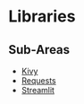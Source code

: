# Libraries

## Sub-Areas

- [Kivy](./Kivy.md)
- [Requests](./Requests.md)
- [Streamlit](./Streamlit.md)
